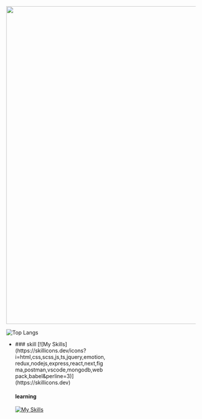 <img style="width:846px; display:block;" src="https://github.com/wihyanghoon/wihyanghoon/assets/66665468/4dd7fcf7-6156-4a26-b138-0b6dcc30b98c"/>

![Top Langs](https://github-readme-stats.vercel.app/api/top-langs/?username=wihyanghoon&hide_progress=true)

<ul style="display:flex;">
<li style="width:50%;">
### skill
[![My Skills](https://skillicons.dev/icons?i=html,css,scss,js,ts,jquery,emotion,redux,nodejs,express,react,next,figma,postman,vscode,mongodb,webpack,babel&perline=3)](https://skillicons.dev)

#### learning
[![My Skills](https://skillicons.dev/icons?i=c,java,mysql)](https://skillicons.dev)
</li>
</ul>
